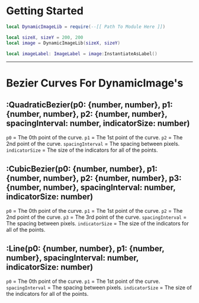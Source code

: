 # Getting Started

```lua
local DynamicImageLib = require(--[[ Path To Module Here ]])

local sizeX, sizeY = 200, 200
local image = DynamicImageLib(sizeX, sizeY)

local imageLabel: ImageLabel = image:InstantiateAsLabel()
```


- - -

# Bezier Curves For DynamicImage's

## :QuadraticBezier(p0: {number, number}, p1: {number, number}, p2: {number, number}, spacingInterval: number, indicatorSize: number)
`p0` = The 0th point of the curve.
`p1` = The 1st point of the curve.
`p2` = The 2nd point of the curve.
`spacingInterval` = The spacing between pixels.
`indicatorSize` = The size of the indicators for all of the points.

## :CubicBezier(p0: {number, number}, p1: {number, number}, p2: {number, number}, p3: {number, number}, spacingInterval: number, indicatorSize: number)
`p0` = The 0th point of the curve.
`p1` = The 1st point of the curve.
`p2` = The 2nd point of the curve.
`p3` = The 3rd point of the curve.
`spacingInterval` = The spacing between pixels.
`indicatorSize` = The size of the indicators for all of the points.

## :Line(p0: {number, number}, p1: {number, number}, spacingInterval: number, indicatorSize: number)
`p0` = The 0th point of the curve.
`p1` = The 1st point of the curve.
`spacingInterval` = The spacing between pixels.
`indicatorSize` = The size of the indicators for all of the points.
